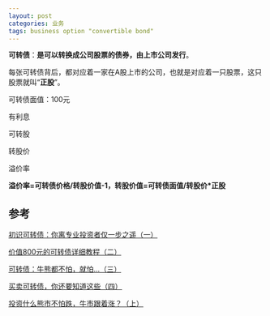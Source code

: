 ```yaml
---
layout: post
categories: 业务
tags: business option "convertible bond"
---
```




**可转债**：**是可以转换成公司股票的债券，由上市公司发行**。

每张可转债背后，都对应着一家在A股上市的公司，也就是对应着一只股票，这只股票就叫“**正股**”。

可转债面值：100元

有利息

可转股

转股价

溢价率

**溢价率=可转债价格/转股价值-1，转股价值=可转债面值/转股价\*正股**



## 参考

[初识可转债：你离专业投资者仅一步之遥（一）](https://mp.weixin.qq.com/s/FoHJ2vpVH3ys7YmrT8QOYA)

[价值800元的可转债详细教程（二）](https://mp.weixin.qq.com/s/urbBb84czKI3YEp3J6RkaA)

[可转债：牛熊都不怕，就怕...（三）](https://mp.weixin.qq.com/s/r7TRV1IguxwOD64FlWzqLA)

[买卖可转债，你还要知道这些（四）](https://mp.weixin.qq.com/s/WJlpdy9ZNlnLbUn8ER2BAA)

[投资什么熊市不怕跌，牛市跟着涨？（上）](https://mp.weixin.qq.com/s/E4byX9HhFsA2whEtBARdIg)